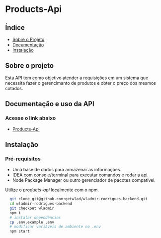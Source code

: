# Products-Api

## Índice

- [Sobre o Projeto](#sobre-o-projeto)
- [Documentação](#documentação-e-uso-da-api)
- [Instalação](#instalação)

## Sobre o projeto

Esta API tem como objetivo atender a requisições em um sistema que necessita fazer o gerencimanto de produtos e obter o preço dos mesmos cotados.

## Documentação e uso da API

### Acesse o link abaixo

- [Products-Api](https://products-api.cyclic.app/docs)

## Instalação

### Pré-requisitos

- Uma base de dados para armazenar as informações.
- IDEA com console/terminal para executar comandos e rodar a api.
- Node Package Manager ou outro gerenciador de pacotes compatível.

Utilize o _products-api_ localmente com o npm.

```bash
  git clone git@github.com:getwlad/wladmir-rodrigues-backend.git
  cd wladmir-rodrigues-backend
  git checkout wladmir
  npm i
  # instalar dependências
  cp .env.example .env
  # modificar variáveis de ambiente no .env
  npm start
```
